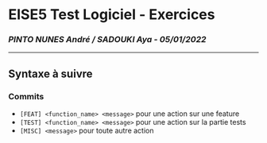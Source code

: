 # EISE5 Test Logiciel - Exercices
### *PINTO NUNES André / SADOUKI Aya - 05/01/2022*
___
## Syntaxe à suivre
### **Commits**
- `[FEAT] <function_name> <message>` pour une action sur une feature
- `[TEST] <function_name> <message>` pour une action sur la partie tests
- `[MISC] <message>` pour toute autre action

